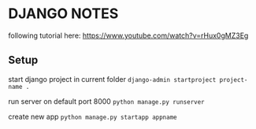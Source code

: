 # DJANGO NOTES

following tutorial here:
https://www.youtube.com/watch?v=rHux0gMZ3Eg

## Setup

start django project in current folder
`django-admin startproject project-name . `

run server on default port 8000
`python manage.py runserver`

create new app
`python manage.py startapp appname`
